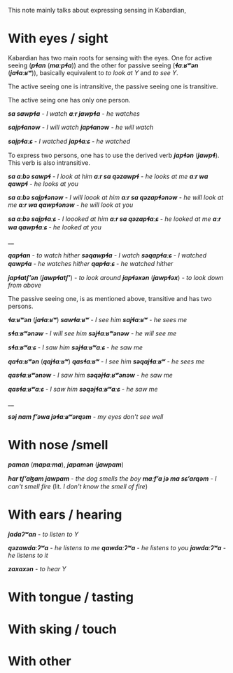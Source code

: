 This note mainly talks about expressing sensing in Kabardian,

# With eyes / sight
Kabardian has two main roots for sensing with the eyes. One for active seeing (**_pɬan_** (**_maːpɬa_**)) and the other for passive seeing (**_ɬaːʁʷən_** (**_jaɬaːʁʷ_**)), basically equivalent to _to look at Y_ and _to see Y_.

The active seeing one is intransitive, the passive seeing one is transitive.

The active seing one has only one person. 

**_sa sawpɬa_** - _I watch_
**_aːr jawpɬa_** - _he watches_

**_sajpɬanəw_** - _I will watch_
**_japɬanəw_** - _he will watch_

**_sajpɬaːɕ_** - _I watched_
**_japɬaːɕ_** - _he watched_

To express two persons, one has to use the derived verb **_japɬən_** (**_jawpɬ_**). This verb is also intransitive.

**_sa aːbə sawpɬ_** - _I look at him_
**_aːr sa qəzawpɬ_** - _he looks at me_
**_aːr wa qawpɬ_** - _he looks at you_

**_sa aːbə sajpɬənəw_** - _I will loook at him_
**_aːr sa qəzapɬənəw_** - _he will look at me_
**_aːr wa qawpɬənəw_** - _he will look at you_

**_sa aːbə sajpɬaːɕ_** - _I loooked at him_
**_aːr sa qəzapɬaːɕ_** - _he looked at me_
**_aːr wa qawpɬaːɕ_** - _he looked at you_

**__**

**_qapɬan_** - _to watch hither_
**_səqawpɬa_** - _I watch_
**_səqapɬaːɕ_** - _I watched_
**_qawpɬa_** - _he watches hither_
**_qapɬaːɕ_** - _he watched hither_



**_japɬatʃʼən_** (**_jawpɬatʃʼ_**) - _to look around_
**_japɬəxən_** (**_jawpɬəx_**) - _to look down from above_

The passive seeing one, is as mentioned above, transitive and has two persons.

**_ɬaːʁʷən_** (**_jaɬaːʁʷ_**)
**_sawɬaːʁʷ_** - _I see him_
**_sajɬaːʁʷ_** - _he sees me_

**_sɬaːʁʷənəw_** - _I will see him_
**_səjɬaːʁʷənəw_** - _he will see me_

**_sɬaːʁʷaːɕ_** - _I saw him_
**_səjɬaːʁʷaːɕ_** - _he saw me_


**_qaɬaːʁʷən_** (**_qajɬaːʁʷ_**)
**_qasɬaːʁʷ_** - _I see him_
**_səqajɬaːʁʷ_** - _he sees me_

**_qasɬaːʁʷənəw_** - _I saw him_
**_səqəjɬaːʁʷənəw_** - _he saw me_

**_qasɬaːʁʷaːɕ_** - _I saw him_
**_səqəjɬaːʁʷaːɕ_** - _he saw me_



**__**


**_səj nam fʼəwa jəɬaːʁʷərqəm_** - _my eyes don't see well_





# With nose /smell
**_paman_** (**_mapaːma_**), **_japamən_** (**_jawpam_**)

**_ħar tʃʼaɮam jawpam_** - _the dog smells the boy_
**_maːfʼa jə ma sɕʼarqəm_** - _I can't smell fire_ (lit. _I don't know the smell of fire_)

# With ears / hearing

**_jadaʔʷan_** - _to listen to Y_

**_qəzawdaːʔʷa_** - _he listens to me_
**_qawdaːʔʷa_** - _he listens to you_
**_jawdaːʔʷa_** - _he listens to it_

**_zaxaxən_** - _to hear Y_
# With tongue / tasting
# With sking / touch
# With other


